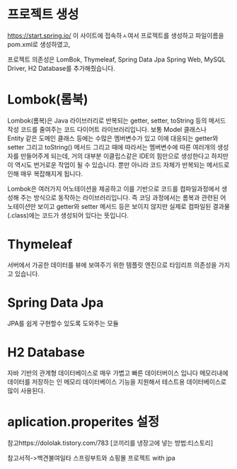 프로젝트 생성
=======

https://start.spring.io/ 이 사이트에 접속하ㅅ여서 프로젝트를 생성하고 파일이름을 pom.xml로 생성하였고,

프로젝트 의존성은 LomBok, Thymeleaf, Spring Data Jpa Spring Web, MySQL Driver, H2 Database를 추가해줬습니다.

Lombok(롬북)
==

Lombok(롬복)은 Java 라이브러리로 반복되는 getter, setter, toString 등의 메서드 작성 코드를 줄여주는 코드 다이어트 라이브러리입니다. 
보통 Model 클래스나 Entity 같은 도메인 클래스 등에는 수많은 멤버변수가 있고 이에 대응되는 getter와 setter 그리고 toString() 메서드 그리고 때에 따라서는 멤버변수에 따른 여러개의 생성자를 만들어주게 되는데, 
거의 대부분 이클립스같은 IDE의 힘만으로 생성한다고 하지만 이 역시도 번거로운 작업이 될 수 있습니다. 뿐만 아니라 코드 자체가 반복되는 메서드로 인해 매우 복잡해지게 됩니다.


Lombok은 여러가지 어노테이션을 제공하고 이를 기반으로 코드를 컴파일과정에서 생성해 주는 방식으로 동작하는 라이브러리입니다. 
즉 코딩 과정에서는 롬복과 관련된 어노테이션만 보이고 getter와 setter 메서드 등은 보이지 않지만 실제로 컴파일된 결과물(.class)에는 코드가 생성되어 있다는 뜻입니다.

Thymeleaf
==
서버에서  가공한 데이터를 뷰에 보여주기 위한 템플릿 엔진으로 타임리프 의존성을 가지고 있습니다.

Spring Data Jpa
==

JPA를 쉽게 구현할수 있도록 도와주는 모듈

H2 Database
===

자바 기반의 관계형 데이터베이스로 매우 가볍고 빠른 데이터버이스 입니다 메모리내에 데이터를 저장하는 인 메모리 데이터베이스 기능을 지원해서 테스트용 데이터베이스로 많이 사용된다.


aplication.properites 설정
======




참고https://dololak.tistory.com/783 [코끼리를 냉장고에 넣는 방법:티스토리]

참고서적->백견불여일타 스프링부트와 쇼핑몰 프로젝트 with jpa
